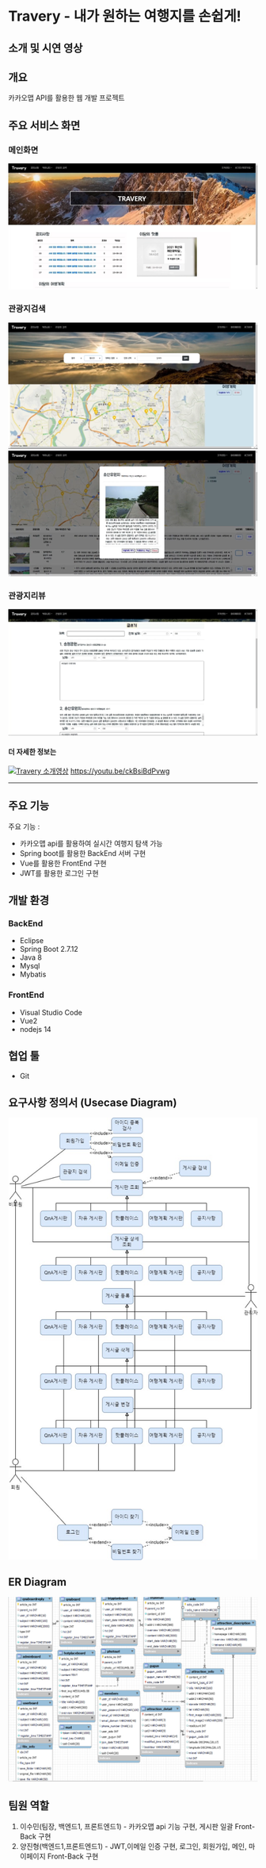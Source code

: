 # Travery - 내가 원하는 여행지를 손쉽게!
## 소개 및 시연 영상

## 개요
카카오맵 API를 활용한 웹 개발 프로젝트

## 주요 서비스 화면

### 메인화면
![메인화면](https://github.com/suminzzang/Travery/blob/master/uploads/%EB%A9%94%EC%9D%B8%ED%99%94%EB%A9%B4.PNG)
### 관광지검색
![관광지검색1](https://github.com/suminzzang/Travery/blob/master/uploads/%EA%B4%80%EA%B4%91%EC%A7%80%EA%B2%80%EC%83%89.PNG)
![관광지검색2](https://github.com/suminzzang/Travery/blob/master/uploads/%EA%B4%80%EA%B4%91%EC%A7%80%EA%B2%80%EC%83%892.PNG)
### 관광지리뷰
![관광지리뷰](https://github.com/suminzzang/Travery/blob/master/uploads/%EA%B4%80%EA%B4%91%EC%A7%80%EB%A6%AC%EB%B7%B0.PNG)

#### 더 자세한 정보는 
[![Travery 소개영상](http://img.youtube.com/vi/ckBsiBdPvwg/0.jpg)](https://youtu.be/ckBsiBdPvwg?t=0s)
https://youtu.be/ckBsiBdPvwg

---

## 주요 기능

주요 기능 :
- 카카오맵 api를 활용하여 실시간 여행지 탐색 가능
- Spring boot를 활용한 BackEnd 서버 구현
- Vue를 활용한 FrontEnd 구현
- JWT를 활용한 로그인 구현

## 개발 환경
### BackEnd
- Eclipse
- Spring Boot 2.7.12
- Java 8
- Mysql
- Mybatis

### FrontEnd
- Visual Studio Code
- Vue2
- nodejs 14

## 협업 툴
- Git

## 요구사항 정의서 (Usecase Diagram)
![image](https://github.com/suminzzang/Travery/blob/master/uploads/%EC%9A%94%EA%B5%AC%EC%82%AC%ED%95%AD%20%EC%A0%95%EC%9D%98%EC%84%9C(UseCase%20Diagram).jpg)

## ER Diagram
![image](https://github.com/suminzzang/Travery/blob/master/uploads/ERD.PNG)


## 팀원 역할
1. 이수민(팀장, 백엔드1, 프론트엔드1) - 카카오맵 api 기능 구현, 게시판 일괄 Front-Back 구현
2. 양진형(백엔드1,프론트엔드1) - JWT,이메일 인증 구현, 로그인, 회원가입, 메인, 마이페이지 Front-Back 구현
